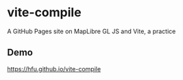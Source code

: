 # vite-compile
A GitHub Pages site on MapLibre GL JS and Vite, a practice

## Demo
https://hfu.github.io/vite-compile

